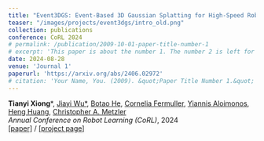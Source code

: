 ```yaml
---
title: "Event3DGS: Event-Based 3D Gaussian Splatting for High-Speed Robot Egomotion"
teaser: "/images/projects/event3dgs/intro_old.png"
collection: publications
conference: CoRL 2024
# permalink: /publication/2009-10-01-paper-title-number-1
# excerpt: 'This paper is about the number 1. The number 2 is left for future work.'
date: 2024-08-28
venue: 'Journal 1'
paperurl: 'https://arxiv.org/abs/2406.02972'
# citation: 'Your Name, You. (2009). &quot;Paper Title Number 1.&quot; <i>Journal 1</i>. 1(1).'
---
```

**Tianyi Xiong**\*, [Jiayi Wu*](https://jiayi-wu-leo.github.io/), [Botao He](https://bottle101.github.io/), [Cornelia Fermuller](https://users.umiacs.umd.edu/~fer/), [Yiannis Aloimonos](https://www.prg.cs.umd.edu/), [Heng Huang](https://scholar.google.com/citations?user=4OqLaDwAAAAJ), [Christopher A. Metzler](https://www.cs.umd.edu/~metzler/) <br/>
<i>Annual Conference on Robot Learning (CoRL)</i>, 2024 <br/>
[[paper]](https://arxiv.org/abs/2406.02972) / [[project page]](/event3dgs)

